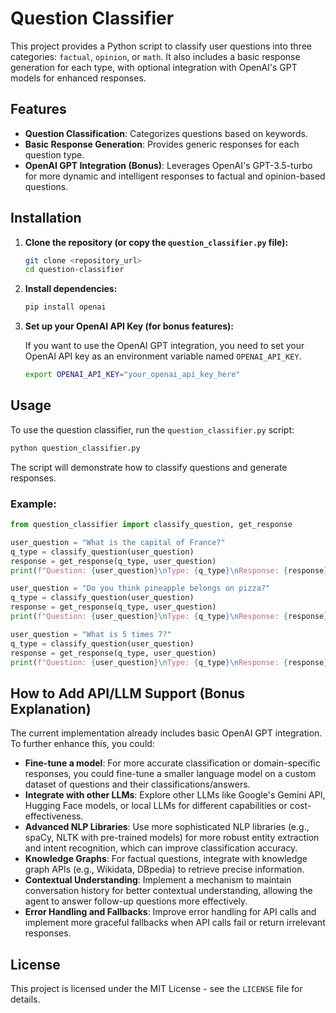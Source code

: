 # Question Classifier

This project provides a Python script to classify user questions into three categories: `factual`, `opinion`, or `math`. It also includes a basic response generation for each type, with optional integration with OpenAI's GPT models for enhanced responses.

## Features

- **Question Classification**: Categorizes questions based on keywords.
- **Basic Response Generation**: Provides generic responses for each question type.
- **OpenAI GPT Integration (Bonus)**: Leverages OpenAI's GPT-3.5-turbo for more dynamic and intelligent responses to factual and opinion-based questions.

## Installation

1.  **Clone the repository (or copy the `question_classifier.py` file):**

    ```bash
    git clone <repository_url>
    cd question-classifier
    ```

2.  **Install dependencies:**

    ```bash
    pip install openai
    ```

3.  **Set up your OpenAI API Key (for bonus features):**

    If you want to use the OpenAI GPT integration, you need to set your OpenAI API key as an environment variable named `OPENAI_API_KEY`.

    ```bash
    export OPENAI_API_KEY="your_openai_api_key_here"
    ```

## Usage

To use the question classifier, run the `question_classifier.py` script:

```bash
python question_classifier.py
```

The script will demonstrate how to classify questions and generate responses.

### Example:

```python
from question_classifier import classify_question, get_response

user_question = "What is the capital of France?"
q_type = classify_question(user_question)
response = get_response(q_type, user_question)
print(f"Question: {user_question}\nType: {q_type}\nResponse: {response}")

user_question = "Do you think pineapple belongs on pizza?"
q_type = classify_question(user_question)
response = get_response(q_type, user_question)
print(f"Question: {user_question}\nType: {q_type}\nResponse: {response}")

user_question = "What is 5 times 7?"
q_type = classify_question(user_question)
response = get_response(q_type, user_question)
print(f"Question: {user_question}\nType: {q_type}\nResponse: {response}")
```

## How to Add API/LLM Support (Bonus Explanation)

The current implementation already includes basic OpenAI GPT integration. To further enhance this, you could:

-   **Fine-tune a model**: For more accurate classification or domain-specific responses, you could fine-tune a smaller language model on a custom dataset of questions and their classifications/answers.
-   **Integrate with other LLMs**: Explore other LLMs like Google's Gemini API, Hugging Face models, or local LLMs for different capabilities or cost-effectiveness.
-   **Advanced NLP Libraries**: Use more sophisticated NLP libraries (e.g., spaCy, NLTK with pre-trained models) for more robust entity extraction and intent recognition, which can improve classification accuracy.
-   **Knowledge Graphs**: For factual questions, integrate with knowledge graph APIs (e.g., Wikidata, DBpedia) to retrieve precise information.
-   **Contextual Understanding**: Implement a mechanism to maintain conversation history for better contextual understanding, allowing the agent to answer follow-up questions more effectively.
-   **Error Handling and Fallbacks**: Improve error handling for API calls and implement more graceful fallbacks when API calls fail or return irrelevant responses.

## License

This project is licensed under the MIT License - see the `LICENSE` file for details.


